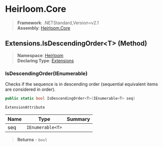 # Heirloom.Core

> **Framework**: .NETStandard,Version=v2.1  
> **Assembly**: [Heirloom.Core][0]

## Extensions.IsDescendingOrder\<T> (Method)

> **Namespace**: [Heirloom][0]  
> **Declaring Type**: [Extensions][1]

### IsDescendingOrder<T>(IEnumerable<T>)

Checks if the sequence is in descending order (sequential equivalent items are considered in order).

```cs
public static bool IsDescendingOrder<T>(IEnumerable<T> seq)
```

`ExtensionAttribute`

| Name | Type             | Summary |
|------|------------------|---------|
| seq  | `IEnumerable<T>` |         |

> **Returns** - `bool`

[0]: ../../../Heirloom.Core.md
[1]: ../Extensions.md
